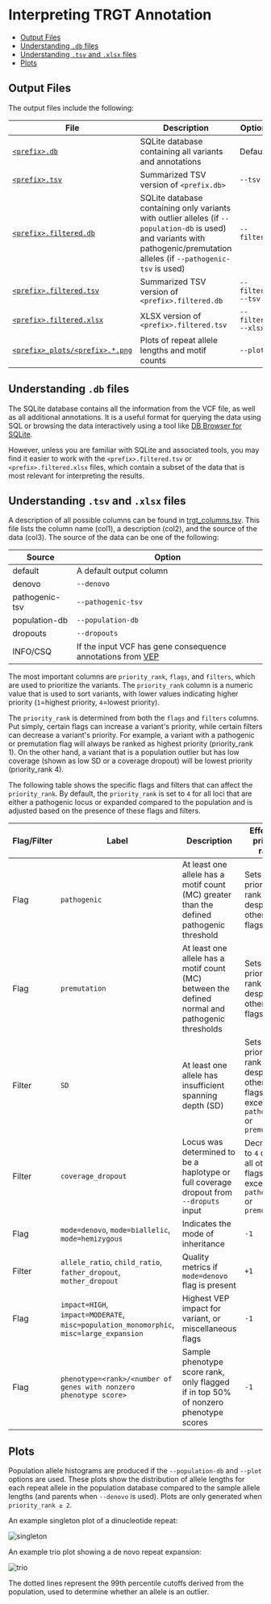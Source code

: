 
# Interpreting TRGT Annotation <!-- omit in toc -->

- [Output Files](#output-files)
- [Understanding `.db` files](#understanding-db-files)
- [Understanding `.tsv` and `.xlsx` files](#understanding-tsv-and-xlsx-files)
- [Plots](#plots)

## Output Files

The output files include the following:

| File | Description | Option |
| --- | --- | --- |
| [`<prefix>.db`](#understanding-db-files) | SQLite database containing all variants and annotations | Default |
| [`<prefix>.tsv`](#understanding-tsv-and-xlsx-files) | Summarized TSV version of `<prefix.db>` | `--tsv` |
| [`<prefix>.filtered.db`](#understanding-db-files) | SQLite database containing only variants with outlier alleles (if `--population-db` is used) and variants with pathogenic/premutation alleles (if `--pathogenic-tsv` is used) | `--filter` |
| [`<prefix>.filtered.tsv`](#understanding-tsv-and-xlsx-files) | Summarized TSV version of `<prefix>.filtered.db` | `--filter --tsv` |
| [`<prefix>.filtered.xlsx`](#understanding-tsv-and-xlsx-files) | XLSX version of `<prefix>.filtered.tsv` | `--filter --xlsx` |
| [`<prefix>_plots/<prefix>.*.png`](#plots) | Plots of repeat allele lengths and motif counts | `--plot` |

## Understanding `.db` files

The SQLite database contains all the information from the VCF file, as well as all additional annotations. It is a useful format for querying the data using SQL or browsing the data interactively using a tool like [DB Browser for SQLite](https://sqlitebrowser.org/).

However, unless you are familiar with SQLite and associated tools, you may find it easier to work with the `<prefix>.filtered.tsv` or `<prefix>.filtered.xlsx` files, which contain a subset of the data that is most relevant for interpreting the results.

## Understanding `.tsv` and `.xlsx` files

A description of all possible columns can be found in [trgt_columns.tsv](../src/humanatee/data/trgt_columns.tsv). This file lists the column name (col1), a description (col2), and the source of the data (col3). The source of the data can be one of the following:

| Source | Option |
| --- | --- |
| default | A default output column |
| denovo | `--denovo` |
| pathogenic-tsv | `--pathogenic-tsv` |
| population-db | `--population-db` |
| dropouts | `--dropouts` |
| INFO/CSQ | If the input VCF has gene consequence annotations from [VEP](https://useast.ensembl.org/info/docs/tools/vep/script/vep_download.html) |

The most important columns are `priority_rank`, `flags`, and `filters`, which are used to prioritize the variants. The `priority_rank` column is a numeric value that is used to sort variants, with lower values indicating higher priority (`1`=highest priority, `4`=lowest priority).

The `priority_rank` is determined from both the `flags` and `filters` columns. Put simply, certain flags can increase a variant's priority, while certain filters can decrease a variant's priority. For example, a variant with a pathogenic or premutation flag will always be ranked as highest priority (priority_rank 1). On the other hand, a variant that is a population outlier but has low coverage (shown as low SD or a coverage dropout) will be lowest priority (priority_rank 4).

The following table shows the specific flags and filters that can affect the `priority_rank`. By default, the `priority_rank` is set to `4` for all loci that are either a pathogenic locus or expanded compared to the population and is adjusted based on the presence of these flags and filters.

| Flag/Filter | Label | Description | Effect on priority rank |
| --- | --- | --- | --- |
| Flag | `pathogenic` | At least one allele has a motif count (MC) greater than the defined pathogenic threshold | Sets priority rank to `1` despite all other flags/filters |
| Flag | `premutation` | At least one allele has a motif count (MC) between the defined normal and pathogenic thresholds | Sets priority rank to `1` despite all other flags/filters |
| Filter | `SD` | At least one allele has insufficient spanning depth (SD) | Sets priority rank to `4` despite all other flags/filters except `pathogenic` or `premutation` |
| Filter | `coverage_dropout`|Locus was determined to be a haplotype or full coverage dropout from `--droputs` input | Decreases to `4` despite all other flags/filters except `pathogenic` or `premutation` |
| Flag | `mode=denovo`, `mode=biallelic`, `mode=hemizygous` | Indicates the mode of inheritance | `-1` |
| Filter | `allele_ratio`, `child_ratio`, `father_dropout`, `mother_dropout` | Quality metrics if `mode=denovo` flag is present | `+1` |
| Flag | `impact=HIGH`, `impact=MODERATE`, `misc=population_monomorphic`, `misc=large_expansion` | Highest VEP impact for variant, or miscellaneous flags  | `-1` |
| Flag | `phenotype=<rank>/<number of genes with nonzero phenotype score>` | Sample phenotype score rank, only flagged if in top 50% of nonzero phenotype scores | `-1` |

## Plots

Population allele histograms are produced if the `--population-db` and `--plot` options are used. These plots show the distribution of allele lengths for each repeat allele in the population database compared to the sample allele lengths (and parents when `--denovo` is used). Plots are only generated when `priority_rank ≥ 2`.

An example singleton plot of a dinucleotide repeat:

![singleton](images/singleton.allele_length_hist.chr4_54293877_54293972_TG.png)

An example trio plot showing a de novo repeat expansion:

![trio](images/trio.allele_length_hist.chr14_103591870_103593114_AAGATTATCTGGCCTGGCG.png)

The dotted lines represent the 99th percentile cutoffs derived from the population, used to determine whether an allele is an outlier.
